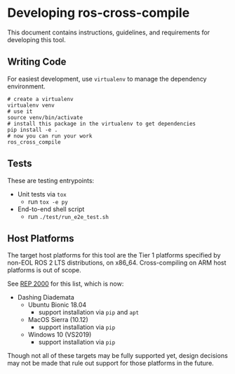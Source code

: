 # Developing ros-cross-compile

This document contains instructions, guidelines, and requirements for developing this tool.

## Writing Code

For easiest development, use `virtualenv` to manage the dependency environment.

```
# create a virtualenv
virtualenv venv
# use it
source venv/bin/activate
# install this package in the virtualenv to get dependencies
pip install -e .
# now you can run your work
ros_cross_compile
```

## Tests

These are testing entrypoints:

* Unit tests via `tox`
  * run `tox -e py`
* End-to-end shell script
  * run `./test/run_e2e_test.sh`

## Host Platforms

The target host platforms for this tool are the Tier 1 platforms specified by non-EOL ROS 2 LTS distributions, on x86_64.
Cross-compiling on ARM host platforms is out of scope.

See [REP 2000](https://www.ros.org/reps/rep-2000.html) for this list, which is now:
* Dashing Diademata
  * Ubuntu Bionic 18.04
    * support installation via `pip` and `apt`
  * MacOS Sierra (10.12)
    * support installation via `pip`
  * Windows 10 (VS2019)
    * support installation via `pip`

Though not all of these targets may be fully supported yet, design decisions may not be made that rule out support for those platforms in the future.
